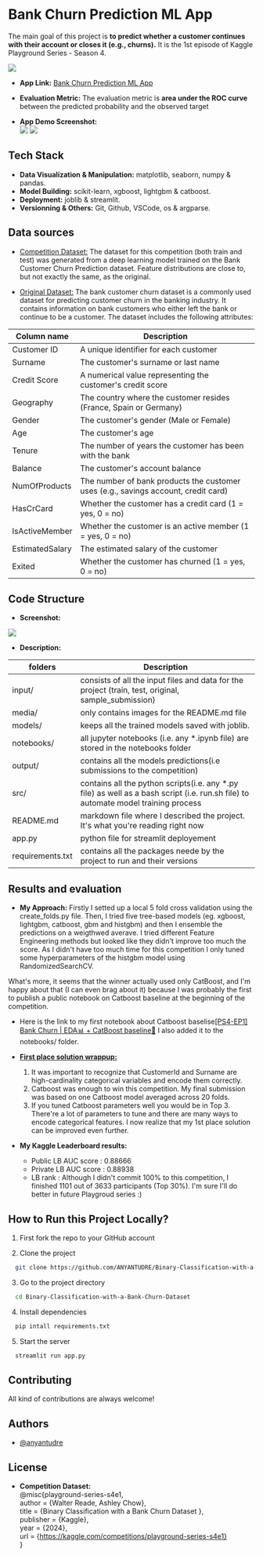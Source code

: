 # Bank Churn Prediction ML App

The main goal of this project is **to predict whether a customer continues with their account or closes it (e.g., churns).** 
It is the 1st episode of Kaggle Playground Series - Season 4.

![](media/kaggle_comp_page.jpg) 


- **App Link:** [Bank Churn Prediction ML App](https://anyantudre-binary-classification-with-a-bank-churn-dataset.streamlit.app/)  

- **Evaluation Metric:**
The evaluation metric is **area under the ROC curve** between the predicted probability and the observed target  

- **App Demo Screenshot:**   
![](media/app1.png)
![](media/app2.png)


## Tech Stack

- **Data Visualization & Manipulation:** matplotlib, seaborn, numpy & pandas.  
- **Model Building:** scikit-learn, xgboost, lightgbm & catboost.   
- **Deployment:** joblib & streamlit.     
- **Versionning & Others:** Git, Github, VSCode, os & argparse.   


## Data sources

 - [Competition Dataset:](https://www.kaggle.com/competitions/playground-series-s4e1/data)
 The dataset for this competition (both train and test) was generated from a deep learning model trained on the Bank Customer Churn Prediction dataset. Feature distributions are close to, but not exactly the same, as the original.


 - [Original Dataset:](https://www.kaggle.com/datasets/shubhammeshram579/bank-customer-churn-prediction)
 The bank customer churn dataset is a commonly used dataset for predicting customer churn in the banking industry. It contains information on bank customers who either left the bank or continue to be a customer. The dataset includes the following attributes:

| Column name             | Description                                                                |
| ----------------- | ------------------------------------------------------------------ |
| Customer ID | A unique identifier for each customer |
| Surname | The customer's surname or last name |
| Credit Score | A numerical value representing the customer's credit score |
| Geography | The country where the customer resides (France, Spain or Germany) |
| Gender | The customer's gender (Male or Female) |
| Age | The customer's age |
| Tenure | The number of years the customer has been with the bank |
| Balance | The customer's account balance |
| NumOfProducts | The number of bank products the customer uses (e.g., savings account, credit card) |
| HasCrCard | Whether the customer has a credit card (1 = yes, 0 = no) |
| IsActiveMember | Whether the customer is an active member (1 = yes, 0 = no) |
| EstimatedSalary | The estimated salary of the customer |
| Exited | Whether the customer has churned (1 = yes, 0 = no) |

## Code Structure

- **Screenshot:**  

![](media/project_structure.jpg)

- **Description:**

| folders             | Description                                                                |
| ----------------- | ------------------------------------------------------------------ |
| input/ | consists of all the input files and data for the project (train, test, original, sample_submission) |
| media/ | only contains images for the README.md file |
| models/ | keeps all the trained models saved with joblib. |
| notebooks/ | all jupyter notebooks (i.e. any *.ipynb file) are stored in the notebooks folder |
| output/ | contains all the models predictions(i.e submissions to the competition) |
| src/ | contains all the python scripts(i.e. any *.py file) as well as a bash script (i.e. run.sh file) to automate model training process |
| README.md | markdown file where I described the project. It's what you're reading right now |
| app.py | python file for streamlit deployement |
| requirements.txt | contains all the packages neede by the project to run and their versions|


## Results and evaluation


- **My Approach:** Firstly I setted up a local 5 fold cross validation using the create_folds.py file. 
Then, I tried five tree-based models (eg. xgboost, lightgbm, catboost, gbm and histgbm) and then I ensemble the predictions on a weigthwed averave.
I tried different Feature Engineering methods but looked like they didn't improve too much the score. 
As I didn't have too much time for this competition I only tuned some hyperparameters of the histgbm model using RandomizedSearchCV.   

What's more, it seems that the winner actually used only CatBoost, and I'm happy about that (I can even brag about it) 
because I was probably the first to publish a public notebook on Catboost baseline at the beginning of the competition. 


- Here is the link to my first notebook about Catboost baselise[[PS4-EP1] Bank Churn | EDA📊 + CatBoost baseline🦾](https://www.kaggle.com/code/waalbannyantudre/ps4-ep1-bank-churn-eda-catboost-baseline)
I also added it to the notebooks/ folder.


- **[First place solution wrappup:](https://www.kaggle.com/competitions/playground-series-s4e1/discussion/472502)**
  1. It was important to recognize that CustomerId and Surname are high-cardinality categorical variables and encode them correctly.
  2. Catboost was enough to win this competition. My final submission was based on one Catboost model averaged across 20 folds.
  3. If you tuned Catboost parameters well you would be in Top 3. There're a lot of parameters to tune and there are many ways to encode categorical features. I now realize that my 1st place solution can be improved even further.


- **My Kaggle Leaderboard results:**
    - Public  LB AUC score : 0.88666
    - Private LB AUC score : 0.88938
    - LB rank : Although I didn't commit 100% to this competition, I finished 1101 out of 3633 participants (Top 30%). I'm sure I'll do better in future Playgroud series :)



## How to Run this Project Locally?

1. First fork the repo to your GitHub account

2. Clone the project

```bash
  git clone https://github.com/ANYANTUDRE/Binary-Classification-with-a-Bank-Churn-Dataset
```

3. Go to the project directory

```bash
  cd Binary-Classification-with-a-Bank-Churn-Dataset
```

4. Install dependencies

```bash
  pip intall requirements.txt
```

5. Start the server

```bash
  streamlit run app.py
```


## Contributing

All kind of contributions are always welcome!


## Authors

- [@anyantudre](https://github.com/ANYANTUDRE)


## License

- **Competition Dataset:**  
@misc{playground-series-s4e1,  
    author = {Walter Reade, Ashley Chow},  
    title = {Binary Classification with a Bank Churn Dataset },  
    publisher = {Kaggle},  
    year = {2024},  
    url = {https://kaggle.com/competitions/playground-series-s4e1}  
}

